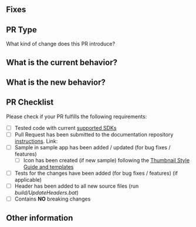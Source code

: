 <!-- 🚨 Please Do Not skip any instructions and information mentioned below as they are all required and essential to evaluate and test the PR. By fulfilling all the required information you will be able to reduce the volume of questions and most likely help merge the PR faster 🚨 -->

<!-- It is essential to keep the **☑️ Allow edits by maintainers** checked in Pull Request Template as it increases collaboration by permitting commits to the PR branch created from a fork  -->


## Fixes #
<!-- Add the relevant issue number after the "#" mentioned above (for ex: Fixes #1234) which will automatically close the issue once the PR is merged. -->

<!-- Add a brief overview here of the feature/bug & fix. -->

## PR Type
What kind of change does this PR introduce?
<!-- Please uncomment one or more that apply to this PR. -->

<!-- - Bugfix -->
<!-- - Feature -->
<!-- - Code style update (formatting) -->
<!-- - Refactoring (no functional changes, no api changes) -->
<!-- - Build or CI related changes -->
<!-- - Documentation content changes -->
<!-- - Sample app changes -->
<!-- - Other... Please describe: -->


## What is the current behavior?
<!-- Please describe the current behavior that you are modifying, or link to a relevant issue. -->


## What is the new behavior?
<!-- Describe how was this issue resolved or changed? -->


## PR Checklist

Please check if your PR fulfills the following requirements:

- [ ] Tested code with current [supported SDKs](../readme.md#supported)
- [ ] Pull Request has been submitted to the documentation repository [instructions](..\contributing.md#docs). Link: <!-- docs PR link -->
- [ ] Sample in sample app has been added / updated (for bug fixes / features)
    - [ ] Icon has been created (if new sample) following the [Thumbnail Style Guide and templates](https://github.com/windows-toolkit/WindowsCommunityToolkit-design-assets)
- [ ] Tests for the changes have been added (for bug fixes / features) (if applicable)
- [ ] Header has been added to all new source files (run *build/UpdateHeaders.bat*)
- [ ] Contains **NO** breaking changes

<!-- If this PR contains a breaking change, please describe the impact and migration path for existing applications below. 
     Please note that breaking changes are likely to be rejected within minor release cycles or held until major versions. -->


## Other information
